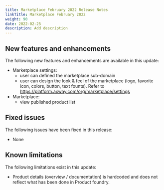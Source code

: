 ```yaml
---
title: Marketplace February 2022 Release Notes
linkTitle: Marketplace February 2022
weight: 90
date: 2022-02-25
description: Add description
---
```

## New features and enhancements

The following new features and enhancements are available in this update:

* Marketplace settings:
    * user can defined the marketplace sub-domain
    * user can design the look & feel of the marketplace (logo, favorite icon, colors, button, text founts). Refer to <https://platform.axway.com/org/marketplace/settings>
* Marketplace:
    * view published product list

## Fixed issues

The following issues have been fixed in this release:

* None

## Known limitations

The following limitations exist in this update:

* Product details (overview / documentation) is hardcoded and does not reflect what has been done in Product foundry.

